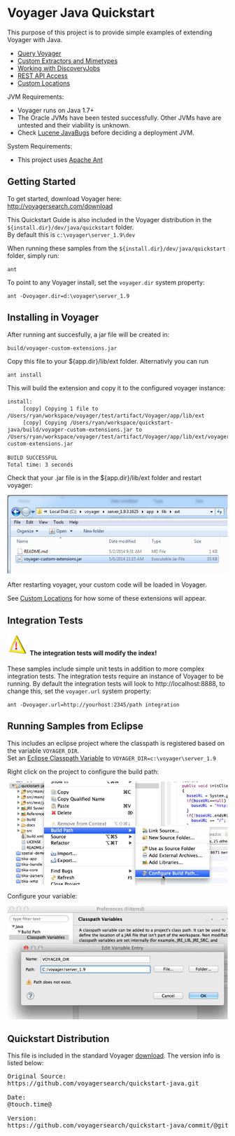 Voyager Java Quickstart
========================

This purpose of this project is to provide simple examples of extending Voyager with Java.

 * [Query Voyager](docs/query.md)
 * [Custom Extractors and Mimetypes](docs/extractors.md)
 * [Working with DiscoveryJobs](docs/discoveryjob.md)
 * [REST API Access](docs/rest.md)
 * [Custom Locations](docs/locations.md)

JVM Requirements:

  * Voyager runs on Java 1.7+
  * The Oracle JVMs have been tested successfully. Other JVMs have are untested and their viability is unknown. 
  * Check [Lucene JavaBugs](http://wiki.apache.org/lucene-java/JavaBugs) before deciding a deployment JVM.

System Requirements:
  * This project uses [Apache Ant](http://ant.apache.org/)


Getting Started
---------------

To get started, download Voyager here: http://voyagersearch.com/download

This Quickstart Guide is also included in the Voyager distribution in the <code>${install.dir}/dev/java/quickstart</code> folder.  
By default this is <code>c:\voyager\server_1.9\dev</code>

When running these samples from the <code>${install.dir}/dev/java/quickstart</code> folder, simply run:

    ant

To point to any Voyager install, set the `voyager.dir` system property:

    ant -Dvoyager.dir=d:\voyager\server_1.9


Installing in Voyager
---------------------

After running ant succesfully, a jar file will be created in:

    build/voyager-custom-extensions.jar

Copy this file to your ${app.dir}/lib/ext folder.  Alternativly you can run

    ant install
    
This will build the extension and copy it to the configured voyager instance:

    install:
         [copy] Copying 1 file to /Users/ryan/workspace/voyager/test/artifact/Voyager/app/lib/ext
         [copy] Copying /Users/ryan/workspace/quickstart-java/build/voyager-custom-extensions.jar to /Users/ryan/workspace/voyager/test/artifact/Voyager/app/lib/ext/voyager-custom-extensions.jar
    
    BUILD SUCCESSFUL
    Total time: 3 seconds

Check that your .jar file is in the ${app.dir}/lib/ext folder and restart voyager:

   ![ext folder](docs/imgs/install_jar_in_lib_ext.png)


After restarting voyager, your custom code will be loaded in Voyager.

See [Custom Locations](docs/locations.md) for how some of these extensions will appear.



Integration Tests
-----------------

#### ![warning](docs/imgs/warning_48.png) The integration tests will modify the index!

These samples include simple unit tests in addition to more complex integration tests.  The integration 
tests require an instance of Voyager to be running.  By default the integration tests will look to http://localhost:8888, 
to change this, set the `voyager.url` system property:

    ant -Dvoyager.url=http://yourhost:2345/path integration



Running Samples from Eclipse
----------------------------

This includes an eclipse project where the classpath is registered based on the variable ```VOYAGER_DIR```.  
Set an [Eclipse Classpath Variable](http://help.eclipse.org/juno/index.jsp?topic=%2Forg.eclipse.jdt.doc.user%2Freference%2Fpreferences%2Fjava%2Fbuildpath%2Fref-preferences-classpath-variables.htm) to ```VOYAGER_DIR=c:\voyager\server_1.9```


   Right click on the project to configure the build path:
   
   
   ![build path](docs/imgs/eclipse_1_configure_build_path.png)



   Configure your variable:
   
   
   ![variable](docs/imgs/eclipse_2_set_variable.png)



Quickstart Distribution
-----------------------
This file is included in the standard Voyager [download](http://voyagersearch.com/download).  The version info is listed below:
<pre>
Original Source: 
https://github.com/voyagersearch/quickstart-java.git
 
Date: 
@touch.time@

Version: 
https://github.com/voyagersearch/quickstart-java/commit/@githash@
</pre>










